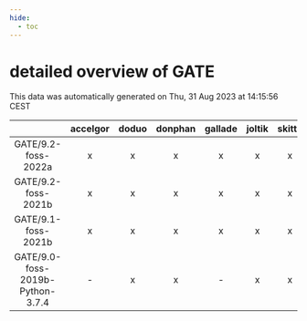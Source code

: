 ```yaml
---
hide:
  - toc
---
```


detailed overview of GATE
=========================


This data was automatically generated on Thu, 31 Aug 2023 at 14:15:56 CEST  

| |accelgor|doduo|donphan|gallade|joltik|skitty|swalot|victini|
| :---: | :---: | :---: | :---: | :---: | :---: | :---: | :---: | :---: |
|GATE/9.2-foss-2022a|x|x|x|x|x|x|x|x|
|GATE/9.2-foss-2021b|x|x|x|x|x|x|x|x|
|GATE/9.1-foss-2021b|x|x|x|x|x|x|x|x|
|GATE/9.0-foss-2019b-Python-3.7.4|-|x|x|-|x|x|-|x|
